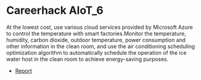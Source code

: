 # Careerhack AIoT_6
At the lowest cost, use various cloud services provided by Microsoft Azure to control the temperature with smart factories.Monitor the temperature, humidity, carbon dioxide, outdoor temperature, power consumption and other information in the clean room, and use the air conditioning scheduling optimization algorithm to automatically schedule the operation of the ice water host in the clean room to achieve energy-saving purposes.

* [Report](https://github.com/williron3960/Careerhack_AIoT06/blob/master/careerhack_AIoT6.pdf)